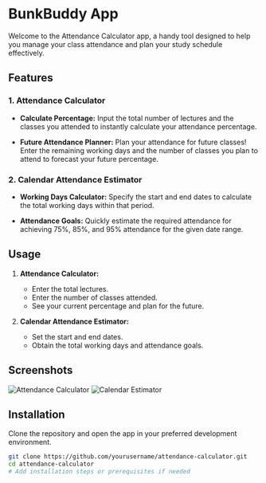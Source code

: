 # BunkBuddy App

Welcome to the Attendance Calculator app, a handy tool designed to help you manage your class attendance and plan your study schedule effectively.

## Features

### 1. Attendance Calculator

- **Calculate Percentage:** Input the total number of lectures and the classes you attended to instantly calculate your attendance percentage.
  
- **Future Attendance Planner:** Plan your attendance for future classes! Enter the remaining working days and the number of classes you plan to attend to forecast your future percentage.

### 2. Calendar Attendance Estimator

- **Working Days Calculator:** Specify the start and end dates to calculate the total working days within that period.

- **Attendance Goals:** Quickly estimate the required attendance for achieving 75%, 85%, and 95% attendance for the given date range.

## Usage

1. **Attendance Calculator:**
    - Enter the total lectures.
    - Enter the number of classes attended.
    - See your current percentage and plan for the future.

2. **Calendar Attendance Estimator:**
    - Set the start and end dates.
    - Obtain the total working days and attendance goals.

## Screenshots

![Attendance Calculator](path/to/screenshot1.png)
![Calendar Estimator](path/to/screenshot2.png)

## Installation

Clone the repository and open the app in your preferred development environment.

```bash
git clone https://github.com/yourusername/attendance-calculator.git
cd attendance-calculator
# Add installation steps or prerequisites if needed
